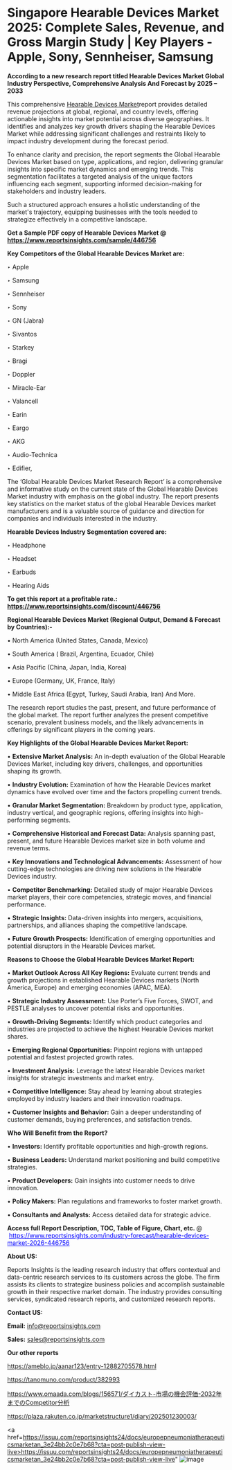 # Singapore Hearable Devices Market 2025: Complete Sales, Revenue, and Gross Margin Study | Key Players - Apple, Sony, Sennheiser, Samsung

<strong>According to a new research report titled Hearable Devices Market Global Industry Perspective, Comprehensive Analysis And Forecast by 2025 – 2033</strong>

This comprehensive <a href=https://www.reportsinsights.com/sample/446756>Hearable Devices Market</a>report provides detailed revenue projections at global, regional, and country levels, offering actionable insights into market potential across diverse geographies. It identifies and analyzes key growth drivers shaping the Hearable Devices Market while addressing significant challenges and restraints likely to impact industry development during the forecast period.

To enhance clarity and precision, the report segments the Global Hearable Devices Market based on type, applications, and region, delivering granular insights into specific market dynamics and emerging trends. This segmentation facilitates a targeted analysis of the unique factors influencing each segment, supporting informed decision-making for stakeholders and industry leaders.

Such a structured approach ensures a holistic understanding of the market's trajectory, equipping businesses with the tools needed to strategize effectively in a competitive landscape.

<strong>Get a Sample PDF copy of Hearable Devices Market </strong><strong>@<a href=https://www.reportsinsights.com/sample/446756 style=color:#0000ff;> https://www.reportsinsights.com/sample/446756</a></strong></font>

<strong>Key Competitors of the Global Hearable Devices Market are:</strong>

‣ Apple

‣ Samsung

‣ Sennheiser

‣ Sony

‣ GN (Jabra)

‣ Sivantos

‣ Starkey

‣ Bragi

‣ Doppler

‣ Miracle-Ear

‣ Valancell

‣ Earin

‣ Eargo

‣ AKG

‣ Audio-Technica

‣ Edifier,

The ‘Global Hearable Devices Market Research Report’ is a comprehensive and informative study on the current state of the Global Hearable Devices Market industry with emphasis on the global industry. The report presents key statistics on the market status of the global Hearable Devices market manufacturers and is a valuable source of guidance and direction for companies and individuals interested in the industry.

<strong>Hearable Devices Industry Segmentation covered are:</strong>

‣ Headphone

‣ Headset

‣ Earbuds

‣ Hearing Aids

<strong>To get this report at a profitable rate.: <a href=https://www.reportsinsights.com/discount/446756 style=color:#0000ff;>https://www.reportsinsights.com/discount/446756</a></strong></font>

<strong>Regional Hearable Devices Market (Regional Output, Demand &amp; Forecast by Countries):-</strong>

• North America (United States, Canada, Mexico)

• South America ( Brazil, Argentina, Ecuador, Chile)

• Asia Pacific (China, Japan, India, Korea)

• Europe (Germany, UK, France, Italy)

• Middle East Africa (Egypt, Turkey, Saudi Arabia, Iran) And More.

The research report studies the past, present, and future performance of the global market. The report further analyzes the present competitive scenario, prevalent business models, and the likely advancements in offerings by significant players in the coming years.

<strong>Key Highlights of the Global Hearable Devices Market Report:</strong>

• <strong>Extensive Market Analysis:</strong> An in-depth evaluation of the Global Hearable Devices Market, including key drivers, challenges, and opportunities shaping its growth.

• <strong>Industry Evolution:</strong> Examination of how the Hearable Devices market dynamics have evolved over time and the factors propelling current trends.

• <strong>Granular Market Segmentation:</strong> Breakdown by product type, application, industry vertical, and geographic regions, offering insights into high-performing segments.

• <strong>Comprehensive Historical and Forecast Data:</strong> Analysis spanning past, present, and future Hearable Devices market size in both volume and revenue terms.

• <strong>Key Innovations and Technological Advancements:</strong> Assessment of how cutting-edge technologies are driving new solutions in the Hearable Devices industry.

• <strong>Competitor Benchmarking:</strong> Detailed study of major Hearable Devices market players, their core competencies, strategic moves, and financial performance.

• <strong>Strategic Insights:</strong> Data-driven insights into mergers, acquisitions, partnerships, and alliances shaping the competitive landscape.

• <strong>Future Growth Prospects:</strong> Identification of emerging opportunities and potential disruptors in the Hearable Devices market.

<strong>Reasons to Choose the Global Hearable Devices Market Report:</strong>

• <strong>Market Outlook Across All Key Regions:</strong> Evaluate current trends and growth projections in established Hearable Devices markets (North America, Europe) and emerging economies (APAC, MEA).

• <strong>Strategic Industry Assessment:</strong> Use Porter’s Five Forces, SWOT, and PESTLE analyses to uncover potential risks and opportunities.

• <strong>Growth-Driving Segments:</strong> Identify which product categories and industries are projected to achieve the highest Hearable Devices market shares.

• <strong>Emerging Regional Opportunities:</strong> Pinpoint regions with untapped potential and fastest projected growth rates.

• <strong>Investment Analysis:</strong> Leverage the latest Hearable Devices market insights for strategic investments and market entry.

• <strong>Competitive Intelligence:</strong> Stay ahead by learning about strategies employed by industry leaders and their innovation roadmaps.

• <strong>Customer Insights and Behavior:</strong> Gain a deeper understanding of customer demands, buying preferences, and satisfaction trends.

<strong>Who Will Benefit from the Report?</strong>

• <strong>Investors:</strong> Identify profitable opportunities and high-growth regions.

• <strong>Business Leaders:</strong> Understand market positioning and build competitive strategies.

• <strong>Product Developers:</strong> Gain insights into customer needs to drive innovation.

• <strong>Policy Makers:</strong> Plan regulations and frameworks to foster market growth.

• <strong>Consultants and Analysts:</strong> Access detailed data for strategic advice.
</ul>
<strong>Access full Report Description, TOC, Table of Figure, Chart, etc. </strong>@  <a href=https://www.reportsinsights.com/industry-forecast/hearable-devices-market-2026-446756 style=color:#0000ff;>https://www.reportsinsights.com/industry-forecast/hearable-devices-market-2026-446756</a></font>

<strong><strong>About US</strong>:</strong>

Reports Insights is the leading research industry that offers contextual and data-centric research services to its customers across the globe. The firm assists its clients to strategize business policies and accomplish sustainable growth in their respective market domain. The industry provides consulting services, syndicated research reports, and customized research reports.

<strong>Contact US:</strong>

<p class=""""><b>Email:</b> <a href=mailto:info@reportsinsights.com>info@reportsinsights.com</a></p>
<p class=""""><b>Sales:</b> <a href=mailto:sales@reportsinsights.com>sales@reportsinsights.com</a></p>

<strong>Our other reports</strong>

<a href=https://ameblo.jp/aanar123/entry-12882705578.html>https://ameblo.jp/aanar123/entry-12882705578.html</a>

<a href=https://tanomuno.com/product/382993>https://tanomuno.com/product/382993</a>

<a href=https://www.omaada.com/blogs/156571/ダイカスト-市場の機会評価-2032年までのCompetitor分析>https://www.omaada.com/blogs/156571/ダイカスト-市場の機会評価-2032年までのCompetitor分析</a>

<a href=https://plaza.rakuten.co.jp/marketstructure1/diary/202501230003/>https://plaza.rakuten.co.jp/marketstructure1/diary/202501230003/</a>

<a href=https://issuu.com/reportsinsights24/docs/europepneumoniatherapeuticsmarketan_3e24bb2c0e7b68?cta=post-publish-view-live>https://issuu.com/reportsinsights24/docs/europepneumoniatherapeuticsmarketan_3e24bb2c0e7b68?cta=post-publish-view-live</a>"
![image](https://github.com/user-attachments/assets/42daab41-2129-4460-bf1c-534c4fe21051)
